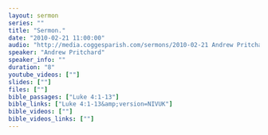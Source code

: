 ```yaml
---
layout: sermon
series: ""
title: "Sermon."
date: "2010-02-21 11:00:00"
audio: "http://media.coggesparish.com/sermons/2010-02-21 Andrew Pritchard.mp3"
speaker: "Andrew Pritchard"
speaker_info: ""
duration: "8"
youtube_videos: [""]
slides: [""]
files: [""]
bible_passages: ["Luke 4:1-13"]
bible_links: ["Luke 4:1-13&amp;version=NIVUK"]
bible_videos: [""]
bible_videos_links: [""]
---
```

